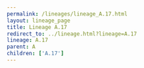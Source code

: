 ```yaml
---
permalink: /lineages/lineage_A.17.html
layout: lineage_page
title: Lineage A.17
redirect_to: ../lineage.html?lineage=A.17
lineage: A.17
parent: A
children: ['A.17']
---
```

